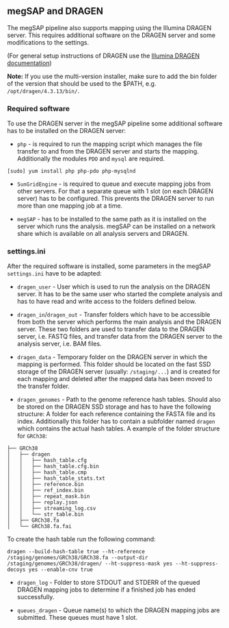 ## megSAP and DRAGEN

The megSAP pipeline also supports mapping using the Illumina DRAGEN server. This requires additional software on the DRAGEN server and some modifications to the settings.

(For general setup instructions of DRAGEN use the [Illumina DRAGEN documentation](https://emea.support.illumina.com/sequencing/sequencing_software/dragen-bio-it-platform/documentation.html))

**Note:** If you use the multi-version installer, make sure to add the bin folder of the version that should be used to the $PATH, e.g. `/opt/dragen/4.3.13/bin/`.

### Required software

To use the DRAGEN server in the megSAP pipeline some additional software has to be installed on the DRAGEN server:

* `php` - is required to run the mapping script which manages the file transfer to and from the DRAGEN server and starts the mapping. Additionally the modules `PDO` and `mysql` are required.
```
[sudo] yum install php php-pdo php-mysqlnd
```

* `SunGridEngine` - is required to queue and execute mapping jobs from other servers. For that a separate queue with 1 slot (on each DRAGEN server) has to be configured. This prevents the DRAGEN server to run more than one mapping job at a time.

* `megSAP` - has to be installed to the same path as it is installed on the server which runs the analysis. megSAP can be installed on a network share which is available on all analysis servers and DRAGEN.

### settings.ini

After the required software is installed, some parameters in the megSAP `settings.ini` have to be adapted: 

* `dragen_user` - User which is used to run the analysis on the DRAGEN server. It has to be the same user who started the complete analysis and has to have read and write access to the folders defined below.

* `dragen_in`/`dragen_out` - Transfer folders which have to be accessible from both the server which performs the main analysis and the DRAGEN server. These two folders are used to transfer data to the DRAGEN server, i.e. FASTQ files, and transfer data from the DRAGEN server to the analysis server, i.e. BAM files.

* `dragen_data` - Temporary folder on the DRAGEN server in which the mapping is performed. This folder should be located on the fast SSD storage of the DRAGEN server (usually: `/staging/...`) and is created for each mapping and deleted after the mapped data has been moved to the transfer folder.

* `dragen_genomes` - Path to the genome reference hash tables. Should also be stored on the DRAGEN SSD storage and has to have the following structure: A folder for each reference containing the FASTA file and its index. Additionally this folder has to contain a subfolder named `dragen` which contains the actual hash tables. A example of the folder structure for `GRCh38`: 
```
├── GRCh38
│   ├── dragen
│   │   ├── hash_table.cfg
│   │   ├── hash_table.cfg.bin
│   │   ├── hash_table.cmp
│   │   ├── hash_table_stats.txt
│   │   ├── reference.bin
│   │   ├── ref_index.bin
│   │   ├── repeat_mask.bin
│   │   ├── replay.json
│   │   ├── streaming_log.csv
│   │   └── str_table.bin
│   ├── GRCh38.fa
│   └── GRCh38.fa.fai
```
To create the hash table run the following command:
```
dragen --build-hash-table true --ht-reference /staging/genomes/GRCh38/GRCh38.fa --output-dir /staging/genomes/GRCh38/dragen/ --ht-suppress-mask yes --ht-suppress-decoys yes --enable-cnv true
```

* `dragen_log` - Folder to store STDOUT and STDERR of the queued DRAGEN mapping jobs to determine if a finished job has ended successfully.

* `queues_dragen` - Queue name(s) to which the DRAGEN mapping jobs are submitted. These queues must have 1 slot.
